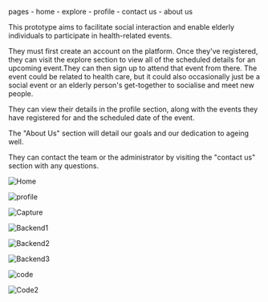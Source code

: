 pages
    - home
    - explore
    - profile
    - contact us
    - about us
    


This prototype aims to facilitate social interaction and enable elderly individuals to participate in health-related events.

They must first create an account on the platform.
Once they've registered, they can visit the explore section to view all of the scheduled details for an upcoming event.They can then sign up to attend that event from there. The event could be related to health care, but it could also occasionally just be a social event or an elderly person's get-together to socialise and meet new people.


They can view their details in the profile section, along with the events they have registered for and the scheduled date of the event.

The "About Us" section will detail our goals and our dedication to ageing well.

They can contact the team or the administrator by visiting the "contact us" section with any questions.

![Home](https://github.com/Vedant152/Elderly-Engage/assets/123807505/e6b90f3e-042c-4092-babd-78d7252a4822)

![profile](https://github.com/Vedant152/Elderly-Engage/assets/123807505/89df5b8b-cd9b-4753-884e-95f4f6839390)

![Capture](https://github.com/Vedant152/Elderly-Engage/assets/123807505/26c76fea-46f2-4e02-a910-fee07f4284c0)

![Backend1](https://github.com/Vedant152/Elderly-Engage/assets/123807505/8aa08ea7-c485-465d-9c38-fdbbf8ecb6f3)

![Backend2](https://github.com/Vedant152/Elderly-Engage/assets/123807505/54f9893e-59c7-4218-92f1-9df9d387187a)

![Backend3](https://github.com/Vedant152/Elderly-Engage/assets/123807505/16d5f65e-58b5-4ec2-a1e7-6bf4fcd8e050)

![code](https://github.com/Vedant152/Elderly-Engage/assets/123807505/8b35d3f1-2640-4db2-9dfd-5cbaaa81c704)

![Code2](https://github.com/Vedant152/Elderly-Engage/assets/123807505/b6e60b86-017f-4fc4-9a2e-70d5a40842a4)

